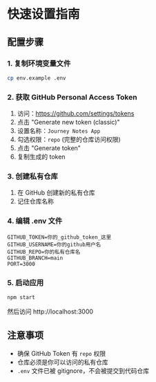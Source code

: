 # 快速设置指南

## 配置步骤

### 1. 复制环境变量文件
```bash
cp env.example .env
```

### 2. 获取 GitHub Personal Access Token
1. 访问：https://github.com/settings/tokens
2. 点击 "Generate new token (classic)"
3. 设置名称：`Journey Notes App`
4. 勾选权限：`repo` (完整的仓库访问权限)
5. 点击 "Generate token"
6. 复制生成的 token

### 3. 创建私有仓库
1. 在 GitHub 创建新的私有仓库
2. 记住仓库名称

### 4. 编辑 .env 文件
```env
GITHUB_TOKEN=你的_github_token_这里
GITHUB_USERNAME=你的github用户名
GITHUB_REPO=你的私有仓库名
GITHUB_BRANCH=main
PORT=3000
```

### 5. 启动应用
```bash
npm start
```

然后访问 http://localhost:3000

## 注意事项
- 确保 GitHub Token 有 `repo` 权限
- 仓库必须是你可以访问的私有仓库
- `.env` 文件已被 gitignore，不会被提交到代码仓库 